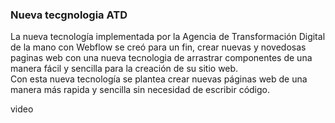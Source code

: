 ### Nueva tecgnologia ATD ### 

La nueva tecnología implementada por la Agencia de Transformación Digital de la mano con Webflow se creó para un fin, crear nuevas y novedosas paginas web con una nueva tecnologia de arrastrar componentes de una manera fácil y sencilla para la creación de su sitio web.  
Con esta nueva tecnología se plantea crear nuevas páginas web de una manera más rapida y sencilla sin necesidad de escribir código.

video
